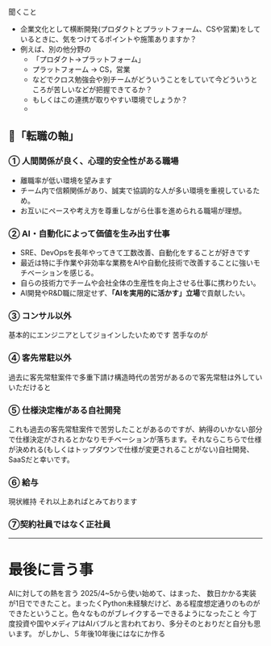 
聞くこと
* 企業文化として横断開発(プロダクトとプラットフォーム、CSや営業)をしているときに、気をつけてるポイントや施策ありますか？
* 例えば、別の他分野の
	* 「プロダクト→プラットフォーム」
	* プラットフォーム → CS，営業
	* などでクロス勉強会や別チームがどういうことをしていて今どういうところが苦しいなどが把握できてるか？
	* もしくはこの連携が取りやすい環境でしょうか？
	* 


## 🎯「転職の軸」

### ① 人間関係が良く、心理的安全性がある職場

- 離職率が低い環境を望みます
- チーム内で信頼関係があり、誠実で協調的な人が多い環境を重視しているため。
- お互いにペースや考え方を尊重しながら仕事を進められる職場が理想。

### ② AI・自動化によって価値を生み出す仕事

- SRE、DevOpsを長年やってきて工数改善、自動化をすることが好きです
- 最近は特に手作業や非効率な業務をAIや自動化技術で改善することに強いモチベーションを感じる。    
- 自らの技術力でチームや会社全体の生産性を向上させる仕事に携わりたい。
- AI開発やR&D職に限定せず、**「AIを実用的に活かす」立場**で貢献したい。

### ③ コンサル以外
基本的にエンジニアとしてジョインしたいためです
苦手なのが
### ④ 客先常駐以外
過去に客先常駐案件で多重下請け構造時代の苦労があるので客先常駐は外していいただけると
### ⑤ 仕様決定権がある自社開発

これも過去の客先常駐案件で苦労したことがあるのですが、納得のいかない部分で仕様決定がされるとかなりモチベーションが落ちます。それならこちらで仕様が決めれる(もしくはトップダウンで仕様が変更されることがない)自社開発、SaaSだと幸いです。
### ⑥ 給与

現状維持 それ以上あればとみております

### ⑦契約社員ではなく正社員


-----

# 最後に言う事
AIに対しての熱を言う
2025/4~5から使い始めて、はまった、
数日かかる実装が1日でできたこと。まったくPython未経験だけど、ある程度想定通りのものができたということ。色々なものがブレイクするーできるようになったこと
今丁度投資や国やメディアはAIバブルと言われており、多分そのとおりだと自分も思います。
がしかし、５年後10年後にはなにか作る